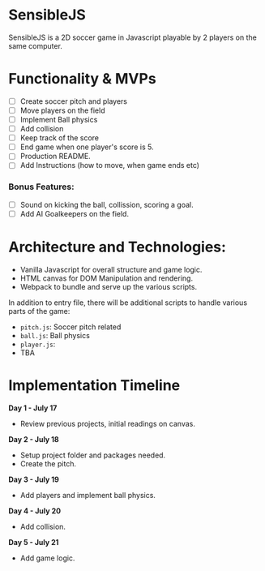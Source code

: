 # SensibleJS

SensibleJS is a 2D soccer game in Javascript playable by 2 players on the same computer.

# Functionality & MVPs

- [ ] Create soccer pitch and players
- [ ] Move players on the field
- [ ] Implement Ball physics
- [ ] Add collision
- [ ] Keep track of the score
- [ ] End game when one player's score is 5.
- [ ] Production README.
- [ ] Add Instructions (how to move, when game ends etc)

### Bonus Features:

- [ ] Sound on kicking the ball, collission, scoring a goal.
- [ ] Add AI Goalkeepers on the field. 

# Architecture and Technologies: 

- Vanilla Javascript for overall structure and game logic.
- HTML canvas for DOM Manipulation and rendering.
- Webpack to bundle and serve up the various scripts.

In addition to entry file, there will be additional scripts to handle various parts of the game:

- `pitch.js`: Soccer pitch related
- `ball.js`: Ball physics
- `player.js`: 
- TBA

# Implementation Timeline

**Day 1 - July 17**

- Review previous projects, initial readings on canvas.

**Day 2 - July 18**

- Setup project folder and packages needed.
- Create the pitch.

**Day 3 - July 19**

- Add players and implement ball physics.

**Day 4 - July 20**

- Add collision.

**Day 5 - July 21**

- Add game logic.

